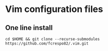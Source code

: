 # Vim configuration files

## One line install

```shell
cd $HOME && git clone --recurse-submodules https://github.com/fcrespo82/.vim.git
```